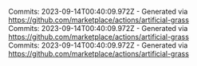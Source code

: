 Commits: 2023-09-14T00:40:09.972Z - Generated via https://github.com/marketplace/actions/artificial-grass
<br>
Commits: 2023-09-14T00:40:09.972Z - Generated via https://github.com/marketplace/actions/artificial-grass
<br>
Commits: 2023-09-14T00:40:09.972Z - Generated via https://github.com/marketplace/actions/artificial-grass
<br>
